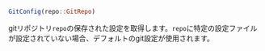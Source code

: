 ```julia
GitConfig(repo::GitRepo)
```

gitリポジトリ`repo`の保存された設定を取得します。`repo`に特定の設定ファイルが設定されていない場合、デフォルトのgit設定が使用されます。
